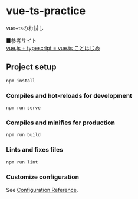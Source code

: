 # vue-ts-practice  
vue+tsのお試し  
  
■参考サイト  
[vue.js + typescript = vue.ts ことはじめ](https://qiita.com/nrslib/items/be90cc19fa3122266fd7)  
  
## Project setup
```
npm install
```

### Compiles and hot-reloads for development
```
npm run serve
```

### Compiles and minifies for production
```
npm run build
```

### Lints and fixes files
```
npm run lint
```

### Customize configuration
See [Configuration Reference](https://cli.vuejs.org/config/).

